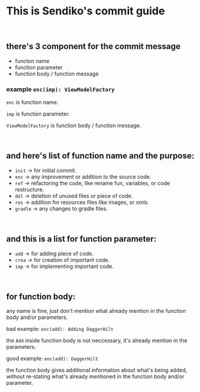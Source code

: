# This is Sendiko's commit guide

<br>

there's 3 component for the commit message
---
 - functon name
 - function parameter
 - function body / function message

### example ``` enc(imp): ViewModelFactory ```

``` enc ``` is function name.

``` imp ``` is function parameter.

``` ViewModelFactory ``` is function body / function message.

<br>

and here's list of function name and the purpose:
---
 - ``` init ``` -> for initial commit.
 - ``` enc ``` -> any improvement or addition to the source code.
 - ``` ref ```  -> refactoring the code, like rename fun, variables, or code restructure.
 - ``` del ``` -> deletion of unused files or piece of code.
 - ``` res ``` -> addition for resources files like images, or xmls.
 - ``` gradle ``` -> any changes to gradle files.

<br>

and this is a list for function parameter:
---
 - ``` add ``` -> for adding piece of code.
 - ``` crea ``` -> for creation of important code.
 - ``` imp ``` -> for implementing important code.

 <br>

 for function body:
 ---
any name is fine, just don't mention what already mention in the function body and/or parameters.

bad example: ``` enc(add): Adding DaggerHilt ```

the ``` Add ``` inside function body is not neccessary, it's already mention in the parameters.

good example: ``` enc(add): DaggerHilt ```

the function body gives additional information about what's being added, without re-stating what's already mentioned in the function body and/or parameter.
